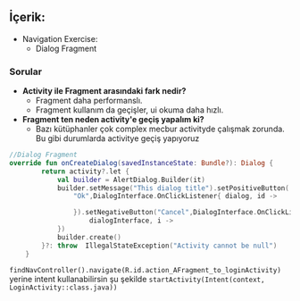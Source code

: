 ## İçerik:
- Navigation Exercise:
  - Dialog Fragment 

### Sorular 
- **Activity ile Fragment arasındaki fark nedir?** 
  - Fragment daha  performanslı.
  - Fragment kullanım da geçişler, ui okuma daha hızlı.
- **Fragment ten neden activity'e geçiş yapalım ki?**
  -  Bazı kütüphanler çok complex  mecbur activityde çalışmak zorunda. Bu gibi durumlarda activitye geçiş yapıyoruz

  
  
```Kotlin
//Dialog Fragment
override fun onCreateDialog(savedInstanceState: Bundle?): Dialog {
        return activity?.let {
            val builder = AlertDialog.Builder(it)
            builder.setMessage("This dialog title").setPositiveButton(
                "Ok",DialogInterface.OnClickListener{ dialog, id ->

                }).setNegativeButton("Cancel",DialogInterface.OnClickListener{
                    dialogInterface, i ->
            })
            builder.create()
        }?: throw  IllegalStateException("Activity cannot be null")
    }

```

`findNavController().navigate(R.id.action_AFragment_to_loginActivity)` yerine intent kullanabilirsin şu şekilde
`startActivity(Intent(context, LoginActivity::class.java))`

